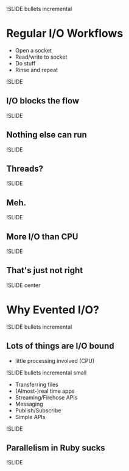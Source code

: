 !SLIDE bullets incremental

# Regular I/O Workflows #

* Open a socket
* Read/write to socket
* Do stuff
* Rinse and repeat

!SLIDE

## I/O blocks the flow ##

!SLIDE

## Nothing else can run ##

!SLIDE

## Threads? ##

!SLIDE

## Meh. ##

!SLIDE

## More I/O than CPU ##

!SLIDE

## That's just not right ##

!SLIDE center

# Why Evented I/O?

!SLIDE bullets incremental

## Lots of things are I/O bound ##

* little processing involved (CPU)

!SLIDE bullets incremental small

* Transferring files
* (Almost-)real time apps
* Streaming/Firehose APIs
* Messaging
* Publish/Subscribe
* Simple APIs

!SLIDE

## Parallelism in Ruby sucks ##

!SLIDE


